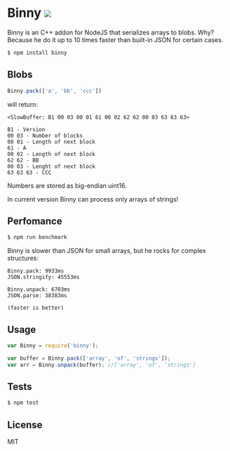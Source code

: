 Binny [![](https://travis-ci.org/x25/binny.png)](https://travis-ci.org/x25/binny)
=====

Binny is an C++ addon for NodeJS that serializes arrays to blobs. Why? Because he do it up to 10 times faster than built-in JSON for certain cases.

```bash
$ npm install binny
```

## Blobs

```js
Binny.pack(['a', 'bb', 'ccc'])
```

will return:

```
<SlowBuffer: B1 00 03 00 01 61 00 02 62 62 00 03 63 63 63>

B1 - Version
00 03 - Number of blocks
00 01 - Length of next block
61 - A
00 02 - Length of next block
62 62 - BB
00 03 - Lenght of next block
63 63 63 - CCC
```

Numbers are stored as big-endian uint16.

In current version Binny can process only arrays of strings!

## Perfomance

```sh
$ npm run benchmark
```

Binny is slower than JSON for small arrays, but he rocks for complex structures:

```
Binny.pack: 9933ms
JSON.stringify: 45553ms

Binny.unpack: 6703ms
JSON.parse: 38383ms

(faster is better)
```

## Usage

```js
var Binny = require('binny');

var buffer = Binny.pack(['array', 'of', 'strings']);
var arr = Binny.unpack(buffer); //['array', 'of', 'strings']
```

## Tests

```sh
$ npm test
```

## License
MIT
